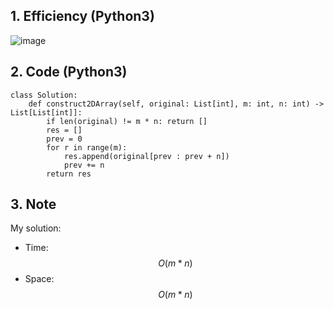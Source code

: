 ## 1. Efficiency (Python3)
![image](https://github.com/user-attachments/assets/0e9adb51-5812-462c-bf62-cd8b13ffebe3)

## 2. Code (Python3)
```python3 []
class Solution:
    def construct2DArray(self, original: List[int], m: int, n: int) -> List[List[int]]:
        if len(original) != m * n: return []
        res = []
        prev = 0
        for r in range(m):
            res.append(original[prev : prev + n])
            prev += n
        return res
```

## 3. Note
My solution:
- Time: $$O(m*n)$$
- Space: $$O(m*n)$$
